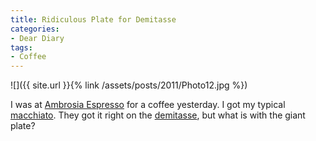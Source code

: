 ```yaml
---
title: Ridiculous Plate for Demitasse
categories:
- Dear Diary
tags:
- Coffee
---
```


![]({{ site.url }}{% link /assets/posts/2011/Photo12.jpg %})
  



I was at [Ambrosia Espresso](http://www.ambrosiaespresso.com/) for a coffee yesterday. I got my typical [macchiato](http://en.wikipedia.org/wiki/Caffè_macchiato). They got it right on the [demitasse](http://en.wikipedia.org/wiki/Demitasse), but what is with the giant plate?
